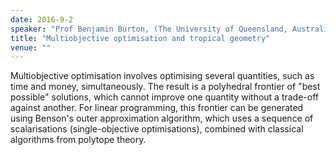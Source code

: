 ```yaml
---
date: 2016-9-2
speaker: "Prof Benjamin Burton, (The University of Queensland, Australia)"
title: "Multiobjective optimisation and tropical geometry"
venue: ""
---
```

Multiobjective optimisation involves optimising several quantities, such
as time and money,
simultaneously.  The result is a polyhedral frontier of "best possible"
solutions, which cannot
improve one quantity without a trade-off against another.  For linear
programming, this
frontier can be generated using Benson's outer approximation algorithm,
which uses a
sequence of scalarisations (single-objective optimisations), combined with
classical
algorithms from polytope theory.

